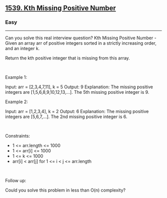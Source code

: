 <h2><a href="https://leetcode.com/problems/kth-missing-positive-number/">1539. Kth Missing Positive Number</a></h2><h3>Easy</h3><hr>Can you solve this real interview question? Kth Missing Positive Number - Given an array arr of positive integers sorted in a strictly increasing order, and an integer k.

Return the kth positive integer that is missing from this array.

 

Example 1:


Input: arr = [2,3,4,7,11], k = 5
Output: 9
Explanation: The missing positive integers are [1,5,6,8,9,10,12,13,...]. The 5th missing positive integer is 9.


Example 2:


Input: arr = [1,2,3,4], k = 2
Output: 6
Explanation: The missing positive integers are [5,6,7,...]. The 2nd missing positive integer is 6.


 

Constraints:

 * 1 <= arr.length <= 1000
 * 1 <= arr[i] <= 1000
 * 1 <= k <= 1000
 * arr[i] < arr[j] for 1 <= i < j <= arr.length

 

Follow up:

Could you solve this problem in less than O(n) complexity?